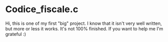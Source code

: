 # Codice_fiscale.c

Hi, this is one of my first "big" project.
I know that it isn't very well written, but more or less it works.
It's not 100% finished.
If you want to help me I'm grateful :)
